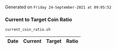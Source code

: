 Generated on `Friday 24-September-2021 at 09:05:52`

### Current to Target Coin Ratio
`current_coin_ratio.sh`

Date|Current|Target|Ratio
---|---|---|---
